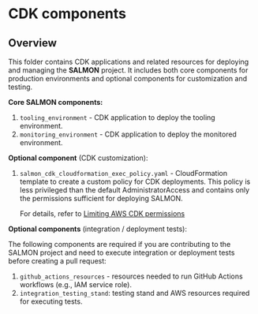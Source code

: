 # CDK components

## Overview

This folder contains CDK applications and related resources for deploying and managing the **SALMON** project. It includes both core components for production environments and optional components for customization and testing.

**Core SALMON components:**

1. `tooling_environment` - CDK application to deploy the tooling environment.
2. `monitoring_environment` - CDK application to deploy the monitored environment.

**Optional component** (CDK customization):

1. `salmon_cdk_cloudformation_exec_policy.yaml` - CloudFormation template to create a custom policy for CDK deployments. This policy is less privileged than the default AdministratorAccess and contains only the permissions sufficient for deploying SALMON.

    For details, refer to [Limiting AWS CDK permissions](/docs/limit_cdk_permissions.md)

**Optional components** (integration / deployment tests):  

The following components are required if you are contributing to the SALMON project and need to execute integration or deployment tests before creating a pull request:

1. `github_actions_resources` - resources needed to run GitHub Actions workflows (e.g., IAM service role).
2. `integration_testing_stand`: testing stand and AWS resources required for executing tests.

